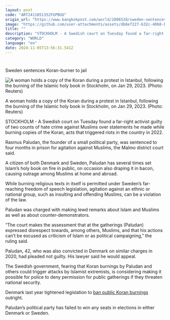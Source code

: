 ```yaml
---
layout: post
code: "ART2411051352FGPBUU"
origin_url: "https://www.bangkokpost.com/world/2896528/sweden-sentences-koran-burner-to-jail"
image: "https://github.com/user-attachments/assets/db8ef227-b32c-40b8-b733-c661d56d99bc"
title: ""
description: "STOCKHOLM - A Swedish court on Tuesday found a far-right activist guilty of two counts of hate crime against Muslims over statements he made while burning copies of the Koran, acts that triggered riots in the country in 2022."
category: "WORLD"
language: "en"
date: 2024-11-05T13:56:31.541Z
---
```


# 

Sweden sentences Koran-burner to jail

![A woman holds a copy of the Koran during a protest in Istanbul, following the burning of the Islamic holy book in Stockholm, on Jan 29, 2023. (Photo: Reuters)](https://github.com/user-attachments/assets/be04989e-48c4-4475-aa90-0766d605495c)

A woman holds a copy of the Koran during a protest in Istanbul, following the burning of the Islamic holy book in Stockholm, on Jan 29, 2023. (Photo: Reuters)

STOCKHOLM - A Swedish court on Tuesday found a far-right activist guilty of two counts of hate crime against Muslims over statements he made while burning copies of the Koran, acts that triggered riots in the country in 2022.

Rasmus Paludan, the founder of a small political party, was sentenced to four months in prison for agitation against Muslims, the Malmo district court said.

A citizen of both Denmark and Sweden, Paludan has several times set Islam’s holy book on fire in public, on occasion also draping it in bacon, causing outrage among Muslims at home and abroad.

While burning religious texts in itself is permitted under Sweden’s far-reaching freedom of speech legislation, agitation against an ethnic or national group, such as insulting and offending Muslims, can be a violation of the law.

Paludan was charged with making lewd remarks about Islam and Muslims as well as about counter-demonstrators.

“The court makes the assessment that at the gatherings (Paludan) expressed disrespect towards, among others, Muslims, and that his actions can’t be excused as criticism of Islam or as political campaigning,” the ruling said.

Paludan, 42, who was also convicted in Denmark on similar charges in 2020, had pleaded not guilty. His lawyer said he would appeal.

The Swedish government, fearing that Koran burnings by Paludan and others could trigger attacks by Islamist extremists, is considering making it possible for police to deny permission for public gatherings if they threaten national security.

Denmark last year tightened legislation to [ban public Koran burnings](https://www.bangkokpost.com/world/2700716/denmark-makes-burning-koran-illegal) outright.

Paludan’s political party has failed to win any seats in elections in either Denmark or Sweden.